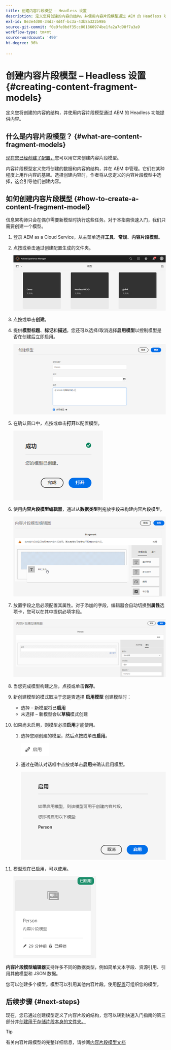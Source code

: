 ```yaml
---
title: 创建内容片段模型 – Headless 设置
description: 定义您将创建的内容的结构，并使用内容片段模型通过 AEM 的 Headless 功能提供内容。
exl-id: 8e3e4d00-34d3-4d4f-bc3a-43b8a322b986
source-git-commit: f0e9fe0bdf35cc001860974be1fa2a7d90f7a3a9
workflow-type: tm+mt
source-wordcount: '490'
ht-degree: 96%

---
```


# 创建内容片段模型 – Headless 设置 {#creating-content-fragment-models}

定义您将创建的内容的结构，并使用内容片段模型通过 AEM 的 Headless 功能提供内容。

## 什么是内容片段模型？ {#what-are-content-fragment-models}

[现在您已经创建了配置，](create-configuration.md)您可以用它来创建内容片段模型。

内容片段模型定义您将创建的数据和内容的结构，并在 AEM 中管理。它们在某种程度上用作内容的基架。选择创建内容时，作者将从您定义的内容片段模型中选择，这会引导他们创建内容。

## 如何创建内容片段模型 {#how-to-create-a-content-fragment-model}

信息架构师只会在偶尔需要新模型时执行这些任务。对于本指南快速入门，我们只需要创建一个模型。

1. 登录 AEM as a Cloud Service，从主菜单选择&#x200B;**工具**、**常规**、**内容片段模型**。
1. 点按或单击通过创建配置生成的文件夹。

   ![模型文件夹 ](../assets/models-folder.png)
1. 点按或单击&#x200B;**创建**。
1. 提供&#x200B;**模型标题**、**标记**&#x200B;和&#x200B;**描述**。您还可以选择/取消选择&#x200B;**启用模型**&#x200B;以控制模型是否在创建后立即启用。

   ![创建模型](../assets/models-create.png)
1. 在确认窗口中，点按或单击&#x200B;**打开**&#x200B;以配置模型。

   ![确认窗口](../assets/models-confirmation.png)
1. 使用&#x200B;**内容片段模型编辑器**，通过从&#x200B;**数据类型**&#x200B;列拖放字段来构建内容片段模型。

   ![拖放字段](../assets/models-drag-and-drop.png)

1. 放置字段之后必须配置其属性。对于添加的字段，编辑器会自动切换到&#x200B;**属性**&#x200B;选项卡，您可以在其中提供必填字段。

   ![配置属性](../assets/models-configure-properties.png)

1. 当您完成模型构建之后，点按或单击&#x200B;**保存**。

1. 新创建模型的模式取决于您是否选择 **启用模型** 创建模型时：
   * 选择 – 新模型将已&#x200B;**启用**
   * 未选择 – 新模型会以&#x200B;**草稿**&#x200B;模式创建

1. 如果尚未启用，则模型必须&#x200B;**启用**&#x200B;才能使用。
   1. 选择您刚创建的模型，然后点按或单击&#x200B;**启用**。

      ![启用模型](../assets/models-enable.png)
   1. 通过在确认对话框中点按或单击&#x200B;**启用**&#x200B;来确认启用模型。

      ![启用确认对话框](../assets/models-enabling.png)
1. 模型现在已启用，可以使用。

   ![模型已启用](../assets/models-enabled.png)

**内容片段模型编辑器**&#x200B;支持许多不同的数据类型，例如简单文本字段、资源引用、引用其他模型和 JSON 数据。

您可以创建多个模型。模型可以引用其他内容片段。使用[配置](create-configuration.md)可组织您的模型。

## 后续步骤 {#next-steps}

现在，您已通过创建模型定义了内容片段的结构，您可以转到快速入门指南的第三部分并[创建用于存储片段本身的文件夹。](create-assets-folder.md)

>[!TIP]
>
>有关内容片段模型的完整详细信息，请参阅[内容片段模型文档](/help/sites-cloud/administering/content-fragments/content-fragments-models.md)
